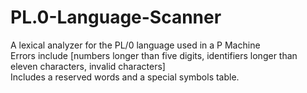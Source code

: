 # PL.0-Language-Scanner
A lexical analyzer for the PL/0 language used in a P Machine  
Errors include [numbers longer than five digits, identifiers longer than eleven characters, invalid characters]  
Includes a reserved words and a special symbols table.

